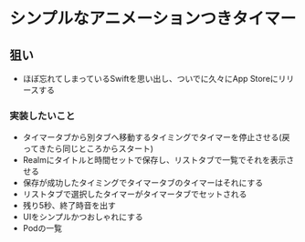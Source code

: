 # シンプルなアニメーションつきタイマー

## 狙い

- ほぼ忘れてしまっているSwiftを思い出し、ついでに久々にApp Storeにリリースする

### 実装したいこと
- タイマータブから別タブへ移動するタイミングでタイマーを停止させる(戻ってきたら同じところからスタート)
- Realmにタイトルと時間セットで保存し、リストタブで一覧でそれを表示させる
- 保存が成功したタイミングでタイマータブのタイマーはそれにする
- リストタブで選択したタイマーがタイマータブでセットされる
- 残り5秒、終了時音を出す
- UIをシンプルかつおしゃれにする
- Podの一覧